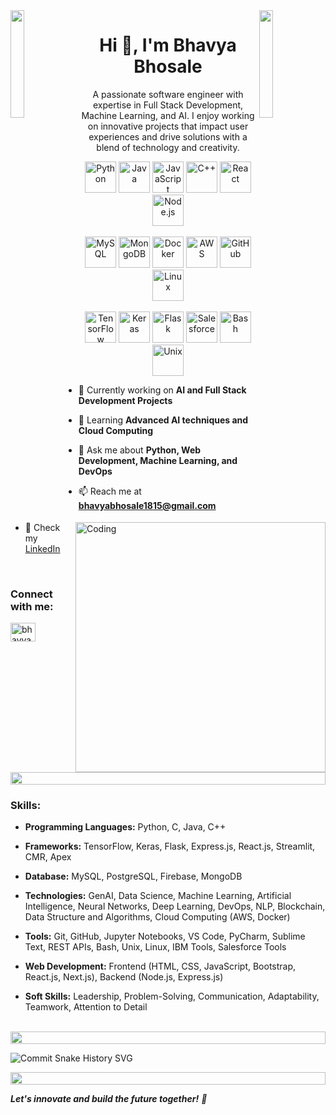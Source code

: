 <img align="left" src="https://user-images.githubusercontent.com/65187002/144930161-2f783401-8d27-4fdf-a2f7-cc0ba32f1f1f.gif" width="21%" style="display:inline;">
<img align="right" src="https://user-images.githubusercontent.com/65187002/144930161-2f783401-8d27-4fdf-a2f7-cc0ba32f1f1f.gif" width="21%" style="display:inline;">

<h1 align="center">Hi 👋, I'm Bhavya Bhosale</h1>
<p align="center">A passionate software engineer with expertise in Full Stack Development, Machine Learning, and AI. I enjoy working on innovative projects that impact user experiences and drive solutions with a blend of technology and creativity.</p>

<div align="center">
  <!-- Programming Languages -->
  <img src="https://cdn.jsdelivr.net/gh/devicons/devicon/icons/python/python-original.svg" alt="Python" width="50" height="50" />
  <img src="https://cdn.jsdelivr.net/gh/devicons/devicon/icons/java/java-original.svg" alt="Java" width="50" height="50" />
  <img src="https://cdn.jsdelivr.net/gh/devicons/devicon/icons/javascript/javascript-original.svg" alt="JavaScript" width="50" height="50" />
  <img src="https://cdn.jsdelivr.net/gh/devicons/devicon/icons/cplusplus/cplusplus-original.svg" alt="C++" width="50" height="50" />
  <img src="https://cdn.jsdelivr.net/gh/devicons/devicon/icons/react/react-original.svg" alt="React" width="50" height="50" />
  <img src="https://cdn.jsdelivr.net/gh/devicons/devicon/icons/nodejs/nodejs-original.svg" alt="Node.js" width="50" height="50" />
</div>

<br>

<div align="center">
  <!-- Databases and Tools -->
  <img src="https://cdn.jsdelivr.net/gh/devicons/devicon/icons/mysql/mysql-original.svg" alt="MySQL" width="50" height="50" />
  <img src="https://cdn.jsdelivr.net/gh/devicons/devicon/icons/mongodb/mongodb-original.svg" alt="MongoDB" width="50" height="50" />
  <img src="https://cdn.jsdelivr.net/gh/devicons/devicon/icons/docker/docker-original.svg" alt="Docker" width="50" height="50" />
  <img src="https://cdn.jsdelivr.net/gh/devicons/devicon/icons/amazonwebservices/amazonwebservices-original.svg" alt="AWS" width="50" height="50" />
  <img src="https://cdn.jsdelivr.net/gh/devicons/devicon/icons/github/github-original.svg" alt="GitHub" width="50" height="50" />
  <img src="https://cdn.jsdelivr.net/gh/devicons/devicon/icons/linux/linux-original.svg" alt="Linux" width="50" height="50" />
</div>

<br>

<div align="center">
  <!-- Frameworks and Technologies -->
  <img src="https://cdn.jsdelivr.net/gh/devicons/devicon/icons/tensorflow/tensorflow-original.svg" alt="TensorFlow" width="50" height="50" />
  <img src="https://cdn.jsdelivr.net/gh/devicons/devicon/icons/keras/keras-original.svg" alt="Keras" width="50" height="50" />
  <img src="https://cdn.jsdelivr.net/gh/devicons/devicon/icons/flask/flask-original.svg" alt="Flask" width="50" height="50" />
  <img src="https://cdn.jsdelivr.net/gh/devicons/devicon/icons/salesforce/salesforce-original.svg" alt="Salesforce" width="50" height="50" />
  <img src="https://cdn.jsdelivr.net/gh/devicons/devicon/icons/bash/bash-original.svg" alt="Bash" width="50" height="50" />
  <img src="https://cdn.jsdelivr.net/gh/devicons/devicon/icons/unix/unix-original.svg" alt="Unix" width="50" height="50" />
</div>



<img align="right" alt="Coding" width="400" src="https://user-images.githubusercontent.com/74038190/229223263-cf2e4b07-2615-4f87-9c38-e37600f8381a.gif">

- 🔭 Currently working on **AI and Full Stack Development Projects**

- 🌱 Learning **Advanced AI techniques and Cloud Computing**

- 💬 Ask me about **Python, Web Development, Machine Learning, and DevOps**

- 📫 Reach me at **bhavyabhosale1815@gmail.com**

- 📄 Check my [LinkedIn](https://www.linkedin.com/in/bhavya-bhosale)

<br>
<h3 align="left">Connect with me:</h3>
<p align="left">
<a href="https://linkedin.com/in/bhavya-bhosale" target="blank"><img align="center" src="https://raw.githubusercontent.com/rahuldkjain/github-profile-readme-generator/master/src/images/icons/Social/linked-in-alt.svg" alt="bhavya-bhosale" height="30" width="40" /></a>
</p>

<img src="https://i.imgur.com/dBaSKWF.gif" height="20" width="100%">

<h3 align="left">Skills:</h3>

- **Programming Languages:** Python, C, Java, C++

- **Frameworks:** TensorFlow, Keras, Flask, Express.js, React.js, Streamlit, CMR, Apex

- **Database:** MySQL, PostgreSQL, Firebase, MongoDB

- **Technologies:** GenAI, Data Science, Machine Learning, Artificial Intelligence, Neural Networks, Deep Learning, DevOps, NLP, Blockchain, Data Structure and Algorithms, Cloud Computing (AWS, Docker)

- **Tools:** Git, GitHub, Jupyter Notebooks, VS Code, PyCharm, Sublime Text, REST APIs, Bash, Unix, Linux, IBM Tools, Salesforce Tools

- **Web Development:** Frontend (HTML, CSS, JavaScript, Bootstrap, React.js, Next.js), Backend (Node.js, Express.js)

- **Soft Skills:** Leadership, Problem-Solving, Communication, Adaptability, Teamwork, Attention to Detail

<br/>

<img src="https://i.imgur.com/dBaSKWF.gif" height="20" width="100%">

![Commit Snake History SVG](https://raw.githubusercontent.com/bhavyabhosale/bhavyabhosale/output/github-contribution-grid-snake.svg)

<img src="https://i.imgur.com/dBaSKWF.gif" height="20" width="100%">


<em><b>Let's innovate and build the future together!</b> 🚀</em>
